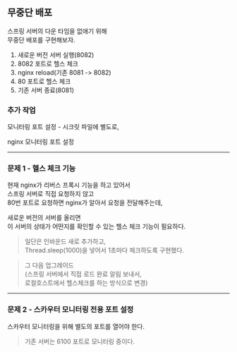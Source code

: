 ## 무중단 배포 

스프링 서버의 다운 타임을 없애기 위해  
무중단 배포를 구현해보자.

1. 새로운 버전 서버 실행(8082)
2. 8082 포트로 헬스 체크
3. nginx reload(기존 8081 -> 8082)
4. 80 포트로 헬스 체크
5. 기존 서버 종료(8081)

### 추가 작업

모니터링 포트 설정 - 시크릿 파일에 별도로,

nginx 모니터링 포트 설정

---

### 문제 1 - 헬스 체크 기능

현재 nginx가 리버스 프록시 기능을 하고 있어서  
스프링 서버로 직접 요청하지 않고  
80번 포트로 요청하면 nginx가 알아서 요청을 전달해주는데,  

새로운 버전의 서버를 올리면  
이 서버의 상태가 어떤지를 확인할 수 있는 헬스 체크 기능이 필요하다.

> 일단은 인바운드 새로 추가하고,  
> Thread.sleep(1000)을 넣어서 1초마다 체크하도록 구현했다.

> 그 다음 업그레이드  
> (스프링 서버에서 직접 로드 완료 알림 보내서,  
> 로컬호스트에서 헬스체크를 하는 방식으로 변경)

---

### 문제 2 - 스카우터 모니터링 전용 포트 설정

스카우터 모니터링을 위해 별도의 포트를 열어야 한다.

> 기존 서버는 6100 포트로 모니터링 중이다.

